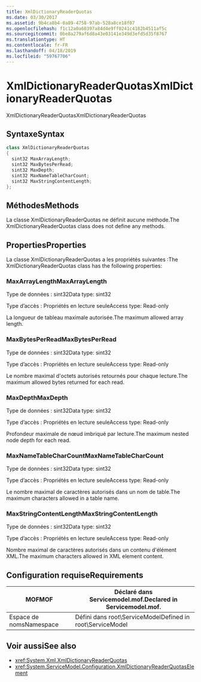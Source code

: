 ```yaml
---
title: XmlDictionaryReaderQuotas
ms.date: 03/30/2017
ms.assetid: 9b4ca8b4-0a89-4758-97ab-528a8ce18f07
ms.openlocfilehash: f1c12a0a60397a84d4e9ff0241c4182b4511af5c
ms.sourcegitcommit: 0be8a279af6d8a43e03141e349d3efd5d35f8767
ms.translationtype: HT
ms.contentlocale: fr-FR
ms.lasthandoff: 04/18/2019
ms.locfileid: "59767706"
---
```

# <a name="xmldictionaryreaderquotas"></a><span data-ttu-id="e8dba-102">XmlDictionaryReaderQuotas</span><span class="sxs-lookup"><span data-stu-id="e8dba-102">XmlDictionaryReaderQuotas</span></span>
<span data-ttu-id="e8dba-103">XmlDictionaryReaderQuotas</span><span class="sxs-lookup"><span data-stu-id="e8dba-103">XmlDictionaryReaderQuotas</span></span>  
  
## <a name="syntax"></a><span data-ttu-id="e8dba-104">Syntaxe</span><span class="sxs-lookup"><span data-stu-id="e8dba-104">Syntax</span></span>  
  
```csharp
class XmlDictionaryReaderQuotas  
{  
  sint32 MaxArrayLength;  
  sint32 MaxBytesPerRead;  
  sint32 MaxDepth;  
  sint32 MaxNameTableCharCount;  
  sint32 MaxStringContentLength;  
};  
```  
  
## <a name="methods"></a><span data-ttu-id="e8dba-105">Méthodes</span><span class="sxs-lookup"><span data-stu-id="e8dba-105">Methods</span></span>  
 <span data-ttu-id="e8dba-106">La classe XmlDictionaryReaderQuotas ne définit aucune méthode.</span><span class="sxs-lookup"><span data-stu-id="e8dba-106">The XmlDictionaryReaderQuotas class does not define any methods.</span></span>  
  
## <a name="properties"></a><span data-ttu-id="e8dba-107">Properties</span><span class="sxs-lookup"><span data-stu-id="e8dba-107">Properties</span></span>  
 <span data-ttu-id="e8dba-108">La classe XmlDictionaryReaderQuotas a les propriétés suivantes :</span><span class="sxs-lookup"><span data-stu-id="e8dba-108">The XmlDictionaryReaderQuotas class has the following properties:</span></span>  
  
### <a name="maxarraylength"></a><span data-ttu-id="e8dba-109">MaxArrayLength</span><span class="sxs-lookup"><span data-stu-id="e8dba-109">MaxArrayLength</span></span>  
 <span data-ttu-id="e8dba-110">Type de données : sint32</span><span class="sxs-lookup"><span data-stu-id="e8dba-110">Data type: sint32</span></span>  
  
 <span data-ttu-id="e8dba-111">Type d’accès : Propriétés en lecture seule</span><span class="sxs-lookup"><span data-stu-id="e8dba-111">Access type: Read-only</span></span>  
  
 <span data-ttu-id="e8dba-112">La longueur de tableau maximale autorisée.</span><span class="sxs-lookup"><span data-stu-id="e8dba-112">The maximum allowed array length.</span></span>  
  
### <a name="maxbytesperread"></a><span data-ttu-id="e8dba-113">MaxBytesPerRead</span><span class="sxs-lookup"><span data-stu-id="e8dba-113">MaxBytesPerRead</span></span>  
 <span data-ttu-id="e8dba-114">Type de données : sint32</span><span class="sxs-lookup"><span data-stu-id="e8dba-114">Data type: sint32</span></span>  
  
 <span data-ttu-id="e8dba-115">Type d’accès : Propriétés en lecture seule</span><span class="sxs-lookup"><span data-stu-id="e8dba-115">Access type: Read-only</span></span>  
  
 <span data-ttu-id="e8dba-116">Le nombre maximal d'octets autorisés retournés pour chaque lecture.</span><span class="sxs-lookup"><span data-stu-id="e8dba-116">The maximum allowed bytes returned for each read.</span></span>  
  
### <a name="maxdepth"></a><span data-ttu-id="e8dba-117">MaxDepth</span><span class="sxs-lookup"><span data-stu-id="e8dba-117">MaxDepth</span></span>  
 <span data-ttu-id="e8dba-118">Type de données : sint32</span><span class="sxs-lookup"><span data-stu-id="e8dba-118">Data type: sint32</span></span>  
  
 <span data-ttu-id="e8dba-119">Type d’accès : Propriétés en lecture seule</span><span class="sxs-lookup"><span data-stu-id="e8dba-119">Access type: Read-only</span></span>  
  
 <span data-ttu-id="e8dba-120">Profondeur maximale de nœud imbriqué par lecture.</span><span class="sxs-lookup"><span data-stu-id="e8dba-120">The maximum nested node depth for each read.</span></span>  
  
### <a name="maxnametablecharcount"></a><span data-ttu-id="e8dba-121">MaxNameTableCharCount</span><span class="sxs-lookup"><span data-stu-id="e8dba-121">MaxNameTableCharCount</span></span>  
 <span data-ttu-id="e8dba-122">Type de données : sint32</span><span class="sxs-lookup"><span data-stu-id="e8dba-122">Data type: sint32</span></span>  
  
 <span data-ttu-id="e8dba-123">Type d’accès : Propriétés en lecture seule</span><span class="sxs-lookup"><span data-stu-id="e8dba-123">Access type: Read-only</span></span>  
  
 <span data-ttu-id="e8dba-124">Le nombre maximal de caractères autorisés dans un nom de table.</span><span class="sxs-lookup"><span data-stu-id="e8dba-124">The maximum characters allowed in a table name.</span></span>  
  
### <a name="maxstringcontentlength"></a><span data-ttu-id="e8dba-125">MaxStringContentLength</span><span class="sxs-lookup"><span data-stu-id="e8dba-125">MaxStringContentLength</span></span>  
 <span data-ttu-id="e8dba-126">Type de données : sint32</span><span class="sxs-lookup"><span data-stu-id="e8dba-126">Data type: sint32</span></span>  
  
 <span data-ttu-id="e8dba-127">Type d’accès : Propriétés en lecture seule</span><span class="sxs-lookup"><span data-stu-id="e8dba-127">Access type: Read-only</span></span>  
  
 <span data-ttu-id="e8dba-128">Nombre maximal de caractères autorisés dans un contenu d'élément XML.</span><span class="sxs-lookup"><span data-stu-id="e8dba-128">The maximum characters allowed in XML element content.</span></span>  
  
## <a name="requirements"></a><span data-ttu-id="e8dba-129">Configuration requise</span><span class="sxs-lookup"><span data-stu-id="e8dba-129">Requirements</span></span>  
  
|<span data-ttu-id="e8dba-130">MOF</span><span class="sxs-lookup"><span data-stu-id="e8dba-130">MOF</span></span>|<span data-ttu-id="e8dba-131">Déclaré dans Servicemodel.mof.</span><span class="sxs-lookup"><span data-stu-id="e8dba-131">Declared in Servicemodel.mof.</span></span>|  
|---------|-----------------------------------|  
|<span data-ttu-id="e8dba-132">Espace de noms</span><span class="sxs-lookup"><span data-stu-id="e8dba-132">Namespace</span></span>|<span data-ttu-id="e8dba-133">Défini dans root\ServiceModel</span><span class="sxs-lookup"><span data-stu-id="e8dba-133">Defined in root\ServiceModel</span></span>|  
  
## <a name="see-also"></a><span data-ttu-id="e8dba-134">Voir aussi</span><span class="sxs-lookup"><span data-stu-id="e8dba-134">See also</span></span>

- <xref:System.Xml.XmlDictionaryReaderQuotas>
- <xref:System.ServiceModel.Configuration.XmlDictionaryReaderQuotasElement>
